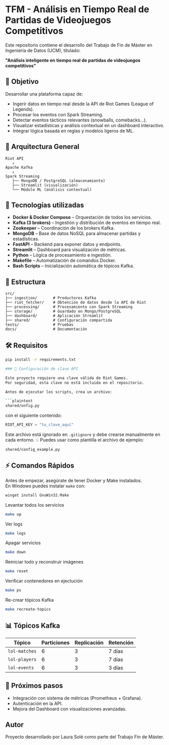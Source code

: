 # TFM - Análisis en Tiempo Real de Partidas de Videojuegos Competitivos

Este repositorio contiene el desarrollo del Trabajo de Fin de Máster en Ingeniería de Datos (UCM), titulado:

**"Análisis inteligente en tiempo real de partidas de videojuegos competitivos"**

## 🎯 Objetivo

Desarrollar una plataforma capaz de:
- Ingerir datos en tiempo real desde la API de Riot Games (League of Legends).
- Procesar los eventos con Spark Streaming.
- Detectar eventos tácticos relevantes (snowballs, comebacks...).
- Visualizar estadísticas y análisis contextual en un dashboard interactivo.
- Integrar lógica basada en reglas y modelos ligeros de ML.

## 🧱 Arquitectura General
```plaintext
Riot API 
   ↓
Apache Kafka 
   ↓
Spark Streaming 
   ├── MongoDB / PostgreSQL (almacenamiento)
   ├── Streamlit (visualización)
   └── Módulo ML (análisis contextual)
```


## 🚀 Tecnologías utilizadas

- **Docker & Docker Compose** – Orquestación de todos los servicios.
- **Kafka (3 brokers)** – Ingestión y distribución de eventos en tiempo real.
- **Zookeeper** – Coordinación de los brokers Kafka.
- **MongoDB** – Base de datos NoSQL para almacenar partidas y estadísticas.
- **FastAPI** – Backend para exponer datos y endpoints.
- **Streamlit** – Dashboard para visualización de métricas.
- **Python** – Lógica de procesamiento e ingestión.
- **Makefile** – Automatización de comandos Docker.
- **Bash Scripts** – Inicialización automática de tópicos Kafka.

## 📁 Estructura
```plaintext
src/
├── ingestion/       # Productores Kafka
├── riot_fetcher/    # Obtención de datos desde la API de Riot
├── processing/      # Procesamiento con Spark Streaming
├── storage/         # Guardado en Mongo/PostgreSQL
├── dashboard/       # Aplicación Streamlit
├── shared/          # Configuración compartida
tests/               # Pruebas
docs/                # Documentación
```


## 🛠 Requisitos

```bash
pip install -r requirements.txt

### 🔐 Configuración de clave API

Este proyecto requiere una clave válida de Riot Games.  
Por seguridad, esta clave no está incluida en el repositorio.

Antes de ejecutar los scripts, crea un archivo:

```plaintext
shared/onfig.py
```

con el siguiente contenido:

```python
RIOT_API_KEY = "tu_clave_aquí"
```

Este archivo está ignorado en `.gitignore` y debe crearse manualmente en cada entorno.
💡 Puedes usar como plantilla el archivo de ejemplo:

```plaintext
shared/config_example.py
```

## ⚡ Comandos Rápidos

Antes de empezar, asegúrate de tener Docker y Make instalados.  
En Windows puedes instalar `make` con:
```bash
winget install GnuWin32.Make
```

Levantar todos los servicios
```bash
make up
```

Ver logs
```bash
make logs
```

Apagar servicios
```bash
make down
```

Reiniciar todo y reconstruir imágenes
```bash
make reset
```

Verificar contenedores en ejectución
```bash
make ps
```

Re-crear tópicos Kafka
```bash
make recreate-topics
```

## 📊 Tópicos Kafka

| Tópico        | Particiones | Replicación | Retención |
| ------------- | ----------- | ----------- | --------- |
| `lol-matches` | 6           | 3           | 7 días    |
| `lol-players` | 6           | 3           | 7 días    |
| `lol-events`  | 6           | 3           | 3 días    |

## 🔮 Próximos pasos

- Integración con sistema de métricas (Prometheus + Grafana).
- Autenticación en la API.
- Mejora del Dashboard con visualizaciones avanzadas.

## Autor
Proyecto desarrollado por Laura Solé como parte del Trabajo Fin de Máster.
